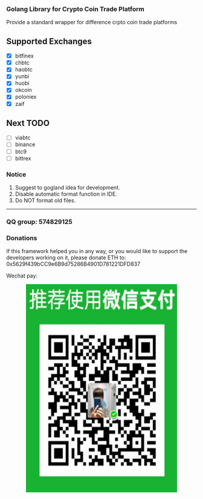 ### Golang Library for Crypto Coin Trade Platform 

Provide a standard wrapper for difference crpto coin trade platforms

## Supported Exchanges
- [x] bitfinex
- [x] chbtc
- [x] haobtc
- [x] yunbi
- [x] huobi
- [x] okcoin
- [x] poloniex
- [x] zaif

## Next TODO
- [ ] viabtc
- [ ] binance
- [ ] btc9
- [ ] bittrex

### Notice
1. Suggest to gogland idea for development.
2. Disable automatic format function in IDE.
3. Do NOT format old files.

-----------------
### QQ group: 574829125

### Donations
If this framework helped you in any way, or you would like to support the developers working on it, please donate ETH to: 0x5629f439bCC9e6B9d75286B4901D781221DFD837

Wechat pay:
<div align=center><img width="400" height="550" src="https://raw.githubusercontent.com/nntaoli-project/GoEx/dev/wx_pay.JPG"/></div>
